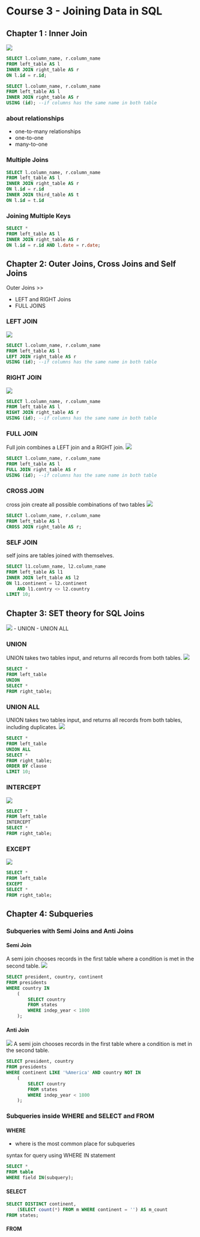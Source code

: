 # Course 3 - Joining Data in SQL

## Chapter 1 : Inner Join
<img src = '.\image\2.png'>

```sql
SELECT l.column_name, r.column_name
FROM left_table AS l
INNER JOIN right_table AS r
ON l.id = r.id;
```

```sql
SELECT l.column_name, r.column_name
FROM left_table AS l
INNER JOIN right_table AS r
USING (id); --if columns has the same name in both table
```

### about relationships
- one-to-many relationships
- one-to-one
- many-to-one

### Multiple Joins
```sql
SELECT l.column_name, r.column_name
FROM left_table AS l
INNER JOIN right_table AS r
ON l.id = r.id
INNER JOIN third_table AS t
ON l.id = t.id
```

### Joining Multiple Keys
```sql
SELECT *
FROM left_table AS l
INNER JOIN right_table AS r
ON l.id = r.id AND l.date = r.date;
```

## Chapter 2: Outer Joins, Cross Joins and Self Joins
Outer Joins >> 
- LEFT and RIGHT Joins
- FULL JOINS
  
### LEFT JOIN
<img src = '.\image\4.png'>

```sql
SELECT l.column_name, r.column_name
FROM left_table AS l
LEFT JOIN right_table AS r
USING (id); --if columns has the same name in both table
```

### RIGHT JOIN
<img src = '.\image\5.png'>

```sql
SELECT l.column_name, r.column_name
FROM left_table AS l
RIGHT JOIN right_table AS r
USING (id); --if columns has the same name in both table
```
### FULL JOIN
Full join combines a LEFT join and a RIGHT join.
<img src = '.\image\6.png'>

```sql
SELECT l.column_name, r.column_name
FROM left_table AS l
FULL JOIN right_table AS r
USING (id); --if columns has the same name in both table
```

### CROSS JOIN
cross join create all possible combinations of two tables
<img src = '.\image\7.png'>

```sql
SELECT l.column_name, r.column_name
FROM left_table AS l
CROSS JOIN right_table AS r;
```

### SELF JOIN
self joins are tables joined with themselves.


```sql
SELECT l1.column_name, l2.column_name
FROM left_table AS l1
INNER JOIN left_table AS l2
ON l1.continent = l2.continent 
    AND l1.contry <> l2.country
LIMIT 10; 
```

## Chapter 3: SET theory for SQL Joins
<img src = '.\image\8.png'>
- UNION
- UNION ALL

### UNION
UNION takes two tables input, and returns all records from both tables.
<img src = '.\image\9.png'>

```sql
SELECT *
FROM left_table
UNION 
SELECT *
FROM right_table;
```

### UNION ALL
UNION takes two tables input, and returns all records from both tables, including duplicates.
<img src = '.\image\10.png'>

```sql
SELECT *
FROM left_table
UNION ALL
SELECT *
FROM right_table;
ORDER BY clause
LIMIT 10;
```

### INTERCEPT

<img src = '.\image\11.png'>

```sql
SELECT *
FROM left_table
INTERCEPT
SELECT *
FROM right_table;
```

### EXCEPT
<img src = '.\image\12.png'>

```sql
SELECT *
FROM left_table
EXCEPT
SELECT *
FROM right_table;
```

## Chapter 4: Subqueries

### Subqueries with Semi Joins and Anti Joins

#### Semi Join 
A semi join chooses records in the first table where a condition is met in the second table.
<img src = '.\image\13.png'>

```sql
SELECT president, country, continent
FROM presidents
WHERE country IN
    (
        SELECT country
        FROM states
        WHERE indep_year < 1800
    );
```

####  Anti Join 
<img src = '.\image\14.png'>
A semi join chooses records in the first table where a condition is met in the second table.

```sql
SELECT president, country
FROM presidents
WHERE continent LIKE '%America' AND country NOT IN
    (
        SELECT country
        FROM states
        WHERE indep_year < 1800
    );
```

### Subqueries inside WHERE and SELECT and FROM

#### WHERE
- where is the most common place for subqueries

syntax for query using WHERE IN statement
```sql
SELECT *
FROM table
WHERE field IN(subquery);
```

#### SELECT
```sql
SELECT DISTINCT continent,
    (SELECT count(*) FROM m WHERE continent = '') AS m_count
FROM states;
```

#### FROM
